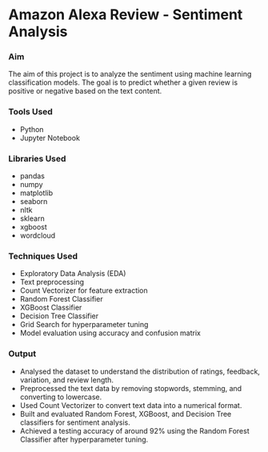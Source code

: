 <h1>Amazon Alexa Review - Sentiment Analysis</h1>

### Aim
The aim of this project is to analyze the sentiment using machine learning classification models. The goal is to predict whether a given review is positive or negative based on the text content.

### Tools Used
- Python
- Jupyter Notebook

### Libraries Used
- pandas
- numpy
- matplotlib
- seaborn
- nltk
- sklearn
- xgboost
- wordcloud

### Techniques Used
- Exploratory Data Analysis (EDA)
- Text preprocessing
- Count Vectorizer for feature extraction
- Random Forest Classifier
- XGBoost Classifier
- Decision Tree Classifier
- Grid Search for hyperparameter tuning
- Model evaluation using accuracy and confusion matrix

### Output
- Analysed the dataset to understand the distribution of ratings, feedback, variation, and review length.
- Preprocessed the text data by removing stopwords, stemming, and converting to lowercase.
- Used Count Vectorizer to convert text data into a numerical format.
- Built and evaluated Random Forest, XGBoost, and Decision Tree classifiers for sentiment analysis.
- Achieved a testing accuracy of around 92% using the Random Forest Classifier after hyperparameter tuning.
